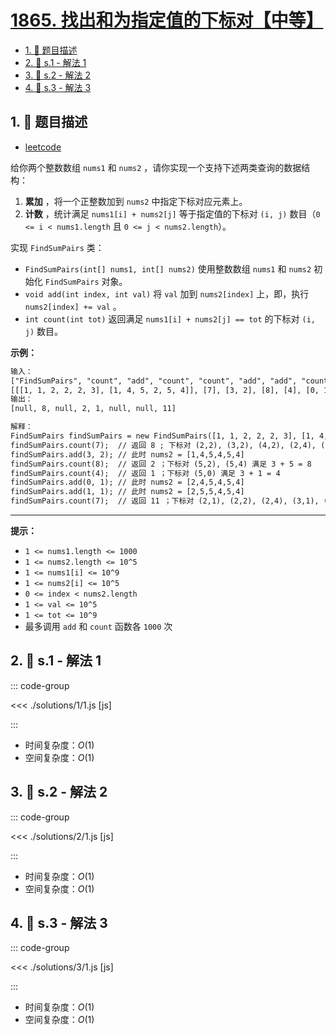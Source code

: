 # [1865. 找出和为指定值的下标对【中等】](https://github.com/tnotesjs/TNotes.leetcode/tree/main/notes/1865.%20%E6%89%BE%E5%87%BA%E5%92%8C%E4%B8%BA%E6%8C%87%E5%AE%9A%E5%80%BC%E7%9A%84%E4%B8%8B%E6%A0%87%E5%AF%B9%E3%80%90%E4%B8%AD%E7%AD%89%E3%80%91)

<!-- region:toc -->

- [1. 📝 题目描述](#1--题目描述)
- [2. 🎯 s.1 - 解法 1](#2--s1---解法-1)
- [3. 🎯 s.2 - 解法 2](#3--s2---解法-2)
- [4. 🎯 s.3 - 解法 3](#4--s3---解法-3)

<!-- endregion:toc -->

## 1. 📝 题目描述

- [leetcode](https://leetcode.cn/problems/finding-pairs-with-a-certain-sum/)

给你两个整数数组 `nums1` 和 `nums2` ，请你实现一个支持下述两类查询的数据结构：

1. **累加** ，将一个正整数加到 `nums2` 中指定下标对应元素上。
2. **计数** ，统计满足 `nums1[i] + nums2[j]` 等于指定值的下标对 `(i, j)` 数目（`0 <= i < nums1.length` 且 `0 <= j < nums2.length`）。

实现 `FindSumPairs` 类：

- `FindSumPairs(int[] nums1, int[] nums2)` 使用整数数组 `nums1` 和 `nums2` 初始化 `FindSumPairs` 对象。
- `void add(int index, int val)` 将 `val` 加到 `nums2[index]` 上，即，执行 `nums2[index] += val` 。
- `int count(int tot)` 返回满足 `nums1[i] + nums2[j] == tot` 的下标对 `(i, j)` 数目。

**示例：**

```txt
输入：
["FindSumPairs", "count", "add", "count", "count", "add", "add", "count"]
[[[1, 1, 2, 2, 2, 3], [1, 4, 5, 2, 5, 4]], [7], [3, 2], [8], [4], [0, 1], [1, 1], [7]]
输出：
[null, 8, null, 2, 1, null, null, 11]

解释：
FindSumPairs findSumPairs = new FindSumPairs([1, 1, 2, 2, 2, 3], [1, 4, 5, 2, 5, 4]);
findSumPairs.count(7);  // 返回 8 ; 下标对 (2,2), (3,2), (4,2), (2,4), (3,4), (4,4) 满足 2 + 5 = 7 ，下标对 (5,1), (5,5) 满足 3 + 4 = 7
findSumPairs.add(3, 2); // 此时 nums2 = [1,4,5,4,5,4]
findSumPairs.count(8);  // 返回 2 ；下标对 (5,2), (5,4) 满足 3 + 5 = 8
findSumPairs.count(4);  // 返回 1 ；下标对 (5,0) 满足 3 + 1 = 4
findSumPairs.add(0, 1); // 此时 nums2 = [2,4,5,4,5,4]
findSumPairs.add(1, 1); // 此时 nums2 = [2,5,5,4,5,4]
findSumPairs.count(7);  // 返回 11 ；下标对 (2,1), (2,2), (2,4), (3,1), (3,2), (3,4), (4,1), (4,2), (4,4) 满足 2 + 5 = 7 ，下标对 (5,3), (5,5) 满足 3 + 4 = 7
```

---

**提示：**

- `1 <= nums1.length <= 1000`
- `1 <= nums2.length <= 10^5`
- `1 <= nums1[i] <= 10^9`
- `1 <= nums2[i] <= 10^5`
- `0 <= index < nums2.length`
- `1 <= val <= 10^5`
- `1 <= tot <= 10^9`
- 最多调用 `add` 和 `count` 函数各 `1000` 次

## 2. 🎯 s.1 - 解法 1

::: code-group

<<< ./solutions/1/1.js [js]

:::

- 时间复杂度：$O(1)$
- 空间复杂度：$O(1)$

## 3. 🎯 s.2 - 解法 2

::: code-group

<<< ./solutions/2/1.js [js]

:::

- 时间复杂度：$O(1)$
- 空间复杂度：$O(1)$

## 4. 🎯 s.3 - 解法 3

::: code-group

<<< ./solutions/3/1.js [js]

:::

- 时间复杂度：$O(1)$
- 空间复杂度：$O(1)$
